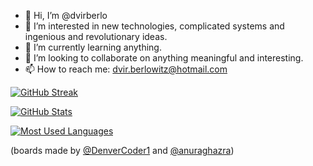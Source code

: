 - 👋 Hi, I’m @dvirberlo
- 👀 I’m interested in new technologies, complicated systems and ingenious and revolutionary ideas.
- 🌱 I’m currently learning anything.
- 💞️ I’m looking to collaborate on anything meaningful and interesting.
- 📫 How to reach me: dvir.berlowitz@hotmail.com

<!---
dvirberlo/dvirberlo is a ✨ special ✨ repository because its `README.md` (this file) appears on your GitHub profile.
You can click the Preview link to take a look at your changes.
--->

[![GitHub Streak](https://github-readme-streak-stats.herokuapp.com/?user=dvirberlo&theme=highcontrast&hide_border=true)](https://github-readme-streak-stats.herokuapp.com/?user=dvirberlo&theme=highcontrast&hide_border=true)

[![GitHub Stats](https://github-readme-stats.vercel.app/api?username=dvirberlo&show_icons=true&theme=highcontrast&hide_border=true)](https://github-readme-stats.vercel.app/api?username=dvirberlo&show_icons=true&theme=highcontrast&hide_border=true)

[![Most Used Languages](https://github-readme-stats.vercel.app/api/top-langs/?username=dvirberlo&layout=compact&theme=highcontrast&hide_border=true)](https://github-readme-stats.vercel.app/api/top-langs/?username=dvirberlo&layout=compact&theme=highcontrast&hide_border=true)


(boards made by [@DenverCoder1](https://github.com/DenverCoder1/github-readme-streak-stats) and [@anuraghazra](https://github.com/anuraghazra/github-readme-stats))
